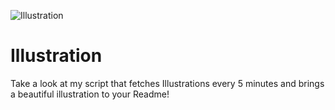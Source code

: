 ![Illustration](https://i.redd.it/jgy2bri2cjqb1.jpg?width=100&height=100)

# Illustration
Take a look at my script that fetches Illustrations every 5 minutes and brings a beautiful illustration to your Readme!